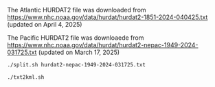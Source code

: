 The Atlantic HURDAT2 file was downloaded from https://www.nhc.noaa.gov/data/hurdat/hurdat2-1851-2024-040425.txt (updated on April 4, 2025)

The Pacific  HURDAT2 file was downloaede from https://www.nhc.noaa.gov/data/hurdat/hurdat2-nepac-1949-2024-031725.txt (updated on March 17, 2025)


```bash
./split.sh hurdat2-nepac-1949-2024-031725.txt
```


```bash
./txt2kml.sh
```
